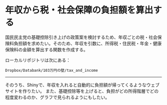 # 年収から税・社会保障の負担額を算出する

国民民主党の基礎控除引き上げの政策案を検討するため、年収ごとの税・社会保険料負担額を求めたい。そのため、年収を引数に、所得税・住民税・年金・健康保険料の金額を算出する関数を作成する。

ローカルリポジトリは次にある：

`Dropbox/Databank/103万円の壁/tax_and_income`

---

そのうち、Shinyで、年収を入れると自動的に負担額が帰ってくるようなウェブサイトを作りたい。
また、基礎控除等を上げると、負担がどの所得階層でどの程度変わるのか、グラフで見られるようにもしたい。
